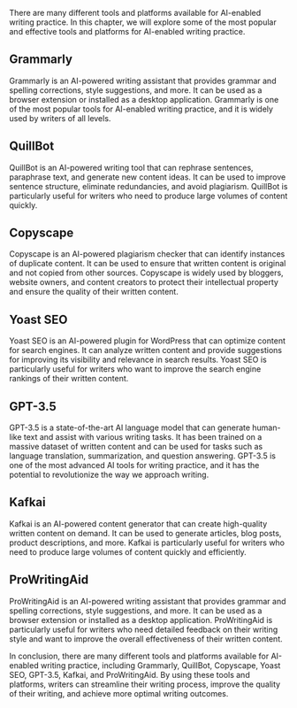 
There are many different tools and platforms available for AI-enabled writing practice. In this chapter, we will explore some of the most popular and effective tools and platforms for AI-enabled writing practice.

Grammarly
---------

Grammarly is an AI-powered writing assistant that provides grammar and spelling corrections, style suggestions, and more. It can be used as a browser extension or installed as a desktop application. Grammarly is one of the most popular tools for AI-enabled writing practice, and it is widely used by writers of all levels.

QuillBot
--------

QuillBot is an AI-powered writing tool that can rephrase sentences, paraphrase text, and generate new content ideas. It can be used to improve sentence structure, eliminate redundancies, and avoid plagiarism. QuillBot is particularly useful for writers who need to produce large volumes of content quickly.

Copyscape
---------

Copyscape is an AI-powered plagiarism checker that can identify instances of duplicate content. It can be used to ensure that written content is original and not copied from other sources. Copyscape is widely used by bloggers, website owners, and content creators to protect their intellectual property and ensure the quality of their written content.

Yoast SEO
---------

Yoast SEO is an AI-powered plugin for WordPress that can optimize content for search engines. It can analyze written content and provide suggestions for improving its visibility and relevance in search results. Yoast SEO is particularly useful for writers who want to improve the search engine rankings of their written content.

GPT-3.5
-----

GPT-3.5 is a state-of-the-art AI language model that can generate human-like text and assist with various writing tasks. It has been trained on a massive dataset of written content and can be used for tasks such as language translation, summarization, and question answering. GPT-3.5 is one of the most advanced AI tools for writing practice, and it has the potential to revolutionize the way we approach writing.

Kafkai
------

Kafkai is an AI-powered content generator that can create high-quality written content on demand. It can be used to generate articles, blog posts, product descriptions, and more. Kafkai is particularly useful for writers who need to produce large volumes of content quickly and efficiently.

ProWritingAid
-------------

ProWritingAid is an AI-powered writing assistant that provides grammar and spelling corrections, style suggestions, and more. It can be used as a browser extension or installed as a desktop application. ProWritingAid is particularly useful for writers who need detailed feedback on their writing style and want to improve the overall effectiveness of their written content.

In conclusion, there are many different tools and platforms available for AI-enabled writing practice, including Grammarly, QuillBot, Copyscape, Yoast SEO, GPT-3.5, Kafkai, and ProWritingAid. By using these tools and platforms, writers can streamline their writing process, improve the quality of their writing, and achieve more optimal writing outcomes.
